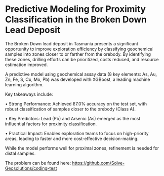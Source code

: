 # Predictive Modeling for Proximity Classification in the Broken Down Lead Deposit

The Broken Down lead deposit in Tasmania presents a significant opportunity to improve exploration efficiency by classifying geochemical samples into zones closer to or farther from the orebody. By identifying these zones, drilling efforts can be prioritized, costs reduced, and resource estimation improved.

A predictive model using geochemical assay data (8 key elements: As, Au, Zn, Fe, S, Cu, Mo, Pb) was developed with XGBoost, a leading machine learning algorithm.

Key takeaways include:

• Strong Performance: Achieved 87.0% accuracy on the test set, with robust classification of samples closer to the orebody (Class A).

• Key Predictors: Lead (Pb) and Arsenic (As) emerged as the most influential factors for proximity classification.

• Practical Impact: Enables exploration teams to focus on high-priority areas, leading to faster and more cost-effective decision-making.

While the model performs well for proximal zones, refinement is needed for distal samples.

The problem can be found here: https://github.com/Solve-Geosolutions/coding-test
